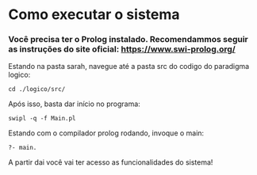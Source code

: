 # Como executar o sistema

### Você precisa ter o Prolog instalado. Recomendammos seguir as instruções do site oficial: https://www.swi-prolog.org/

Estando na pasta sarah, navegue até a pasta src do codigo do paradigma logico:
```
cd ./logico/src/
```

Após isso, basta dar início no programa:

```
swipl -q -f Main.pl
```
Estando com o compilador prolog rodando, invoque o main:
```
?- main. 
```
A partir dai você vai ter acesso as funcionalidades do sistema! 
